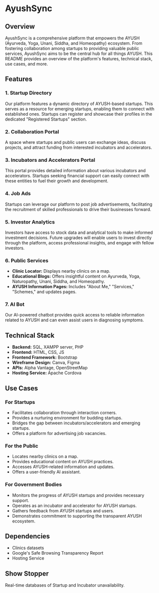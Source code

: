 # AyushSync

## Overview

AyushSync is a comprehensive platform that empowers the AYUSH (Ayurveda, Yoga, Unani, Siddha, and Homeopathy) ecosystem. From fostering collaboration among startups to providing valuable public services, AyushSync aims to be the central hub for all things AYUSH. This README provides an overview of the platform's features, technical stack, use cases, and more.

## Features

### 1. Startup Directory

Our platform features a dynamic directory of AYUSH-based startups. This serves as a resource for emerging startups, enabling them to connect with established ones. Startups can register and showcase their profiles in the dedicated "Registered Startups" section.

### 2. Collaboration Portal

A space where startups and public users can exchange ideas, discuss projects, and attract funding from interested incubators and accelerators.

### 3. Incubators and Accelerators Portal

This portal provides detailed information about various incubators and accelerators. Startups seeking financial support can easily connect with these entities to fuel their growth and development.

### 4. Job Ads

Startups can leverage our platform to post job advertisements, facilitating the recruitment of skilled professionals to drive their businesses forward.

### 5. Investor Analytics

Investors have access to stock data and analytical tools to make informed investment decisions. Future upgrades will enable users to invest directly through the platform, access professional insights, and engage with fellow investors.

### 6. Public Services

- **Clinic Locator:** Displays nearby clinics on a map.
- **Educational Blogs:** Offers insightful content on Ayurveda, Yoga, Naturopathy, Unani, Siddha, and Homeopathy.
- **AYUSH Information Pages:** Includes "About Me," "Services," "Schemes," and updates pages.
  
### 7. AI Bot

Our AI-powered chatbot provides quick access to reliable information related to AYUSH and can even assist users in diagnosing symptoms.

## Technical Stack

- **Backend:** SQL, XAMPP server, PHP
- **Frontend:** HTML, CSS, JS
- **Frontend Framework:** Bootstrap
- **Wireframe Design:** Canva, Figma
- **APIs:** Alpha Vantage, OpenStreetMap
- **Hosting Service:** Apache Cordova

## Use Cases

### For Startups

- Facilitates collaboration through interaction corners.
- Provides a nurturing environment for budding startups.
- Bridges the gap between incubators/accelerators and emerging startups.
- Offers a platform for advertising job vacancies.

### For the Public

- Locates nearby clinics on a map.
- Provides educational content on AYUSH practices.
- Accesses AYUSH-related information and updates.
- Offers a user-friendly AI assistant.

### For Government Bodies

- Monitors the progress of AYUSH startups and provides necessary support.
- Operates as an incubator and accelerator for AYUSH startups.
- Gathers feedback from AYUSH startups and users.
- Demonstrates commitment to supporting the transparent AYUSH ecosystem.

## Dependencies

- Clinics datasets
- Google's Safe Browsing Transparency Report
- Hosting Service

## Show Stopper

Real-time databases of Startup and Incubator unavailability.
